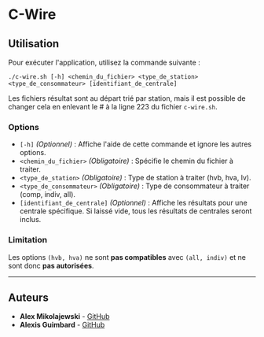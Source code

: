 # C-Wire

## Utilisation

Pour exécuter l'application, utilisez la commande suivante :

```
./c-wire.sh [-h] <chemin_du_fichier> <type_de_station> <type_de_consommateur> [identifiant_de_centrale]
```

Les fichiers résultat sont au départ trié par station, mais il est possible de changer cela en enlevant le # à la ligne 223 du fichier `c-wire.sh`.
### Options

- `[-h]` *(Optionnel)* : Affiche l'aide de cette commande et ignore les autres options.
- `<chemin_du_fichier>` *(Obligatoire)* : Spécifie le chemin du fichier à traiter.
- `<type_de_station>` *(Obligatoire)* : Type de station à traiter (hvb, hva, lv).
- `<type_de_consommateur>` *(Obligatoire)* : Type de consommateur à traiter (comp, indiv, all).
- `[identifiant_de_centrale]` *(Optionnel)* : Affiche les résultats pour une centrale spécifique. Si laissé vide, tous les résultats de centrales seront inclus.

### Limitation

Les options `(hvb, hva)` ne sont **pas compatibles** avec `(all, indiv)` et ne sont donc **pas autorisées**.

---

## Auteurs

- **Alex Mikolajewski** - [GitHub](https://github.com/Strasox)
- **Alexis Guimbard** - [GitHub](https://github.com/AlexisG115)

